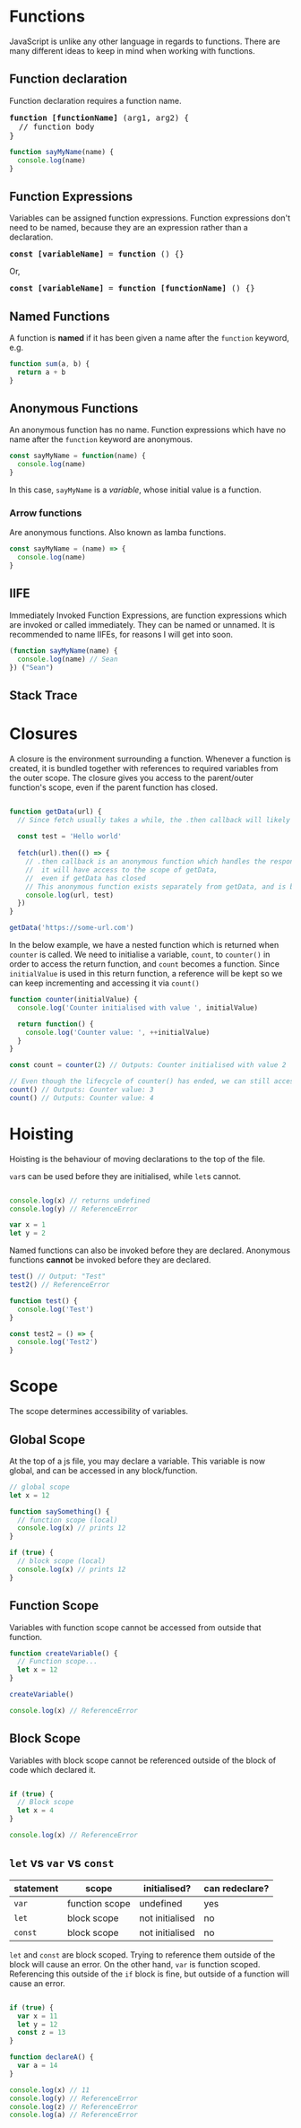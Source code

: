# Functions
JavaScript is unlike any other language in regards to functions. There are many different ideas to keep in mind when working with functions.

## Function declaration
Function declaration requires a function name.
<pre>
<b>function [functionName]</b> (arg1, arg2) {
  // function body
}
</pre>

```js
function sayMyName(name) {
  console.log(name)
}
```

## Function Expressions
Variables can be assigned function expressions. Function expressions don't need to be named, because they are an expression rather than a declaration.
<pre>
<b>const [variableName]</b> = <b>function</b> () {}
</pre>

Or,
<pre>
<b>const [variableName]</b> = <b>function [functionName]</b> () {}
</pre>

## Named Functions

A function is **named** if it has been given a name after the `function` keyword, e.g.
```js
function sum(a, b) {
  return a + b
}
```

## Anonymous Functions

An anonymous function has no name. Function expressions which have no name after the `function` keyword are anonymous.
```js
const sayMyName = function(name) {
  console.log(name)
}
```
In this case, `sayMyName` is a *variable*, whose initial value is a function.

### Arrow functions
Are anonymous functions. Also known as lamba functions.

```js
const sayMyName = (name) => {
  console.log(name)
}
```

## IIFE
Immediately Invoked Function Expressions, are function expressions which are invoked or called immediately. They can be named or unnamed.
It is recommended to name IIFEs, for reasons I will get into soon.

```js
(function sayMyName(name) {
  console.log(name) // Sean
}) ("Sean")
```

## Stack Trace


# Closures
A closure is the environment surrounding a function. Whenever a function is created, it is bundled together with references to required variables from the outer scope. The closure gives you access to the parent/outer function's scope, even if the parent function has closed. 

```js

function getData(url) {
  // Since fetch usually takes a while, the .then callback will likely be called when getData has closed.
  
  const test = 'Hello world'
  
  fetch(url).then(() => {
    // .then callback is an anonymous function which handles the response
    //  it will have access to the scope of getData,
    //  even if getData has closed
    // This anonymous function exists separately from getData, and is bundled with any necessary variables from the outer function (url)
    console.log(url, test)
  })
}

getData('https://some-url.com')

```

In the below example, we have a nested function which is returned when `counter` is called. We need to initialise a variable, `count`, to `counter()` in order to access the return function, and `count` becomes a function. Since `initialValue` is used in this return function, a reference will be kept so we can keep incrementing and accessing it via `count()`

```js
function counter(initialValue) {
  console.log('Counter initialised with value ', initialValue)

  return function() {
    console.log('Counter value: ', ++initialValue)
  }
}

const count = counter(2) // Outputs: Counter initialised with value 2

// Even though the lifecycle of counter() has ended, we can still access initialValue
count() // Outputs: Counter value: 3
count() // Outputs: Counter value: 4

```

# Hoisting
Hoisting is the behaviour of moving declarations to the top of the file. 

`var`s can be used before they are initialised, while `let`s cannot.

```js

console.log(x) // returns undefined
console.log(y) // ReferenceError

var x = 1
let y = 2

```

Named functions can also be invoked before they are declared. Anonymous functions **cannot** be invoked before they are declared.

```js
test() // Output: "Test"
test2() // ReferenceError

function test() {
  console.log('Test')
}

const test2 = () => {
  console.log('Test2')
}
```

# Scope
The scope determines accessibility of variables.

## Global Scope
At the top of a js file, you may declare a variable. This variable is now global, and can be accessed in any block/function.
```js
// global scope
let x = 12

function saySomething() {
  // function scope (local)
  console.log(x) // prints 12
}

if (true) {
  // block scope (local)
  console.log(x) // prints 12
}
```

## Function Scope
Variables with function scope cannot be accessed from outside that function.
```js
function createVariable() {
  // Function scope...
  let x = 12
}

createVariable()

console.log(x) // ReferenceError

```

## Block Scope
Variables with block scope cannot be referenced outside of the block of code which declared it.

```js

if (true) {
  // Block scope
  let x = 4
}

console.log(x) // ReferenceError

```

## `let` vs `var` vs `const`
| statement | scope | initialised? | can redeclare? |
| --- | --- | --- | --- |
| `var` | function scope | undefined | yes |
| `let` | block scope | not initialised | no |
| `const` | block scope | not initialised | no |

`let` and `const` are block scoped. Trying to reference them outside of the block will cause an error.
On the other hand, `var` is function scoped. Referencing this outside of the `if` block is fine, but outside of a function will cause an error.
```js

if (true) {
  var x = 11
  let y = 12
  const z = 13
}

function declareA() {
  var a = 14
}

console.log(x) // 11
console.log(y) // ReferenceError
console.log(z) // ReferenceError
console.log(a) // ReferenceError

```
